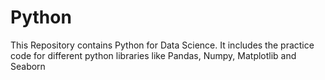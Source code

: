 # Python
This Repository contains Python for Data Science.
It includes the practice code for different python libraries like Pandas, Numpy, Matplotlib and Seaborn
